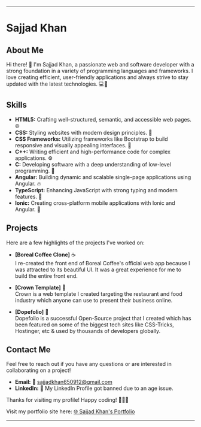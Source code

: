 
---

# Sajjad Khan

## About Me

Hi there! 👋 I'm Sajjad Khan, a passionate web and software developer with a strong foundation in a variety of programming languages and frameworks. I love creating efficient, user-friendly applications and always strive to stay updated with the latest technologies. 💻🚀

## Skills

- **HTML5:** Crafting well-structured, semantic, and accessible web pages. 🌐
- **CSS:** Styling websites with modern design principles. 🎨
- **CSS Frameworks:** Utilizing frameworks like Bootstrap to build responsive and visually appealing interfaces. 📱
- **C++:** Writing efficient and high-performance code for complex applications. ⚙️
- **C:** Developing software with a deep understanding of low-level programming. 🔧
- **Angular:** Building dynamic and scalable single-page applications using Angular. 🔥
- **TypeScript:** Enhancing JavaScript with strong typing and modern features. 📘
- **Ionic:** Creating cross-platform mobile applications with Ionic and Angular. 📲

## Projects

Here are a few highlights of the projects I've worked on:

- **[Boreal Coffee Clone]** ☕️  
  I re-created the front end of Boreal Coffee's official web app because I was attracted to its beautiful UI. It was a great experience for me to build the entire front end.

- **[Crown Template]** 👑  
  Crown is a web template I created targeting the restaurant and food industry which anyone can use to present their business online.

- **[Dopefolio]** 🚀  
  Dopefolio is a successful Open-Source project that I created which has been featured on some of the biggest tech sites like CSS-Tricks, Hostinger, etc & used by thousands of developers globally.

## Contact Me

Feel free to reach out if you have any questions or are interested in collaborating on a project!

- **Email:** 📧 [sajjadkhan650912@gmail.com](mailto:sajjadkhan650912@gmail.com)
- **LinkedIn:** 🚫 My LinkedIn Profile got banned due to an age issue.

Thanks for visiting my profile! Happy coding! 👨‍💻✨

Visit my portfolio site here: [🌐 Sajjad Khan's Portfolio](https://sajjadkhan.odoo.com/)

---

